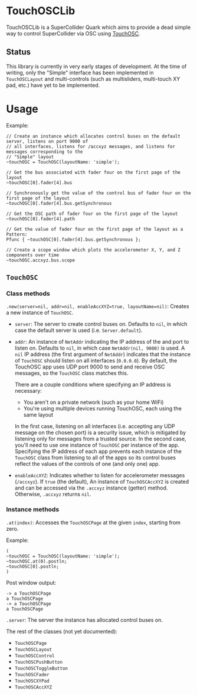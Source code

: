 # TouchOSCLib

TouchOSCLib is a SuperCollider Quark which aims to provide a dead simple way to control
SuperCollider via OSC using [TouchOSC](https://hexler.net/products/touchosc).

## Status

This library is currently in very early stages of development. At the time of writing, only the
"Simple" interface has been implemented in `TouchOSCLayout` and multi-controls (such as
multisliders, multi-touch XY pad, etc.) have yet to be implemented.

# Usage

Example:
```supercollider
// Create an instance which allocates control buses on the default server, listens on port 9000 of
// all interfaces, listens for /accxyz messages, and listens for messages corresponding to the
// "Simple" layout
~touchOSC = TouchOSC(layoutName: 'simple');

// Get the bus associated with fader four on the first page of the layout
~touchOSC[0].fader[4].bus

// Synchronously get the value of the control bus of fader four on the first page of the layout
~touchOSC[0].fader[4].bus.getSynchronous

// Get the OSC path of fader four on the first page of the layout
~touchOSC[0].fader[4].path

// Get the value of fader four on the first page of the layout as a Pattern:
Pfunc { ~touchOSC[0].fader[4].bus.getSynchronous };

// Create a scope window which plots the accelerometer X, Y, and Z components over time
~touchOSC.accxyz.bus.scope
```

## `TouchOSC`
### Class methods

`.new(server=nil, addr=nil, enableAccXYZ=true, layoutName=nil)`: Creates a new instance of
`TouchOSC`.
- `server`: The server to create control buses on. Defaults to `nil`, in which case the default
    server is used (i.e. `Server.default`).
- `addr`: An instance of `NetAddr` indicating the IP address of the and port to listen on. Defaults
    to `nil`, in which case `NetAddr(nil, 9000)` is used. A `nil` IP address (the first argument of
    `NetAddr`) indicates that the instance of `TouchOSC` should listen on all interfaces (`0.0.0.0`).
    By default, the TouchOSC app uses UDP port 9000 to send and receive OSC messages, so the `TouchOSC`
    class matches this.

    There are a couple conditions where specifying an IP address is necessary:
    - You aren't on a private network (such as your home WiFi)
    - You're using multiple devices running TouchOSC, each using the same layout

    In the first case, listening on all interfaces (i.e. accepting any UDP message on the chosen
    port) is a security issue, which is mitigated by listening only for messages from a trusted
    source. In the second case, you'll need to use one instance of `TouchOSC` per instance of the
    app. Specifying the IP address of each app prevents each instance of the `TouchOSC` class from
    listening to all of the apps so its control buses reflect the values of the controls of
    one (and only one) app.
- `enableAccXYZ`: Indicates whether to listen for accelerometer messages (`/accxyz`). If
    `true` (the default), An instance of `TouchOSCAccXYZ` is created and can be accessed
    via the `.accxyz` instance (getter) method. Otherwise, `.accxyz` returns `nil`.

### Instance methods

`.at(index)`: Accesses the `TouchOSCPage` at the given `index`, starting from zero.

Example:
```supercollider
(
~touchOSC = TouchOSC(layoutName: 'simple');
~touchOSC.at(0).postln;
~touchOSC[0].postln;
)
```
Post window output:
```
-> a TouchOSCPage
a TouchOSCPage
-> a TouchOSCPage
a TouchOSCPage
```

`.server`: The server the instance has allocated control buses on.

The rest of the classes (not yet documented):

- `TouchOSCPage`
- `TouchOSCLayout`
- `TouchOSCControl`
- `TouchOSCPushButton`
- `TouchOSCToggleButton`
- `TouchOSCFader`
- `TouchOSCXYPad`
- `TouchOSCAccXYZ`
